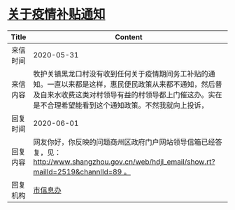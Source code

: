 # <a href="http://www.shangluo.gov.cn/zmhd/ldxxxx.jsp?urltype=leadermail.LeaderMailContentUrl&wbtreeid=1112&leadermailid=5940">关于疫情补贴通知</a>
| Title |                                                   Content                                                   |
|:-----:|-------------------------------------------------------------------------------------------------------------|
| 来信时间  | 2020-05-31                                                                                                  |
| 来信内容  | 牧护关镇黑龙口村没有收到任何关于疫情期间务工补贴的通知。一直以来都是这样，惠民便民政策从来都不通知，然后普及自来水收费这类对村领导有益的村领导都上门催这办。实在是不合理希望能看到这个通知政策。不然我就向上投诉，   |
| 回复时间  | 2020-06-01                                                                                                  |
| 回复内容  | 网友你好，你反映的问题商州区政府门户网站领导信箱已经答复，见：http://www.shangzhou.gov.cn/web/hdjl_email/show.rt?mailId=2519&channlId=89 。 |
| 回复机构  | <a href="../../categories/agencies/市信息办.md">市信息办</a>                                                        |